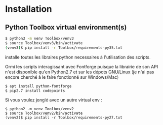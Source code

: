 # Installation

## Python Toolbox virtual environment(s)

```bash
$ python3 -m venv Toolbox/venv3
$ source Toolbox/venv3/bin/activate
(venv3)$ pip install -r Toolbox/requirements-py35.txt
```

installe toutes les libraires python necessaires à l'utilisation des scripts.

Ormi les scripts interagissant avec Fontforge puisque la librairie de son API n'est disponible qu'en Python2.7 et sur les dépots GNU/Linux (je n'ai pas encore cherché à le faire fonctionné sur Windows/Mac)

```bash
$ apt install python-fontforge
$ pip2.7 install codepoints
```
Si vous voulez jonglé avec un autre virtual env :
```
$ python2 -m venv Toolbox/venv2
$ source Toolbox/venv2/bin/activate
(venv2)$ pip install -r Toolbox/requirements-py27.txt
```
